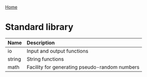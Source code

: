 [Home](https://puckowski.github.io/concert/)

# Standard library

|Name        |Description                                   |
|:-----------|:---------------------------------------------|
|io          |Input and output functions                    |
|string      |String functions                              |
|math        |Facility for generating pseudo-random numbers |
